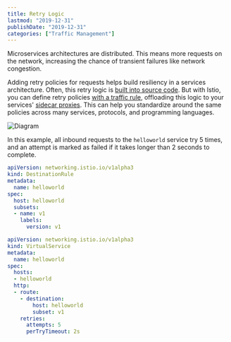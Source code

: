 ```yaml
---
title: Retry Logic
lastmod: "2019-12-31"
publishDate: "2019-12-31"
categories: ["Traffic Management"]
---
```


Microservices architectures are distributed. This means more requests on the network, increasing the chance of transient failures like network congestion.

Adding retry policies for requests helps build resiliency in a services architecture. Often, this retry logic is [built into source code](https://upgear.io/blog/simple-golang-retry-function/). But with Istio, you can define retry policies [with a traffic rule](https://istio.io/docs/concepts/traffic-management/#set-number-and-timeouts-for-retries), offloading this logic to your services' [sidecar proxies](https://istio.io/docs/concepts/what-is-istio/#architecture). This can help you standardize around the same policies across many services, protocols, and programming languages.

![Diagram](/images/retry.png)

In this example, all inbound requests to the `helloworld` service try 5 times, and an attempt is marked as failed if it takes longer than 2 seconds to complete.

```YAML
apiVersion: networking.istio.io/v1alpha3
kind: DestinationRule
metadata:
  name: helloworld
spec:
  host: helloworld
  subsets:
  - name: v1
    labels:
      version: v1
```

```YAML
apiVersion: networking.istio.io/v1alpha3
kind: VirtualService
metadata:
  name: helloworld
spec:
  hosts:
  - helloworld
  http:
  - route:
    - destination:
        host: helloworld
        subset: v1
    retries:
      attempts: 5
      perTryTimeout: 2s
```